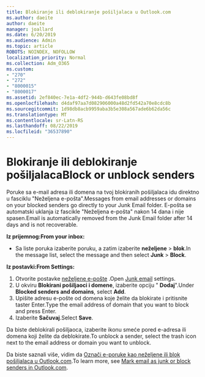 ```yaml
---
title: Blokiranje ili deblokiranje pošiljalaca u Outlook.com
ms.author: daeite
author: daeite
manager: joallard
ms.date: 6/20/2019
ms.audience: Admin
ms.topic: article
ROBOTS: NOINDEX, NOFOLLOW
localization_priority: Normal
ms.collection: Adm_O365
ms.custom:
- "270"
- "272"
- "8000015"
- "8000017"
ms.assetid: 2ef840ec-7e1a-4df2-944b-d643fe08bd8f
ms.openlocfilehash: d4daf97aa7d082906000a48d2fd542a70e8cdc8b
ms.sourcegitcommit: 1d98db8acb9959aba3b5e308a567ade6b62da56c
ms.translationtype: MT
ms.contentlocale: sr-Latn-RS
ms.lasthandoff: 08/22/2019
ms.locfileid: "36537890"
---
```

# <a name="block-or-unblock-senders"></a><span data-ttu-id="69ba1-102">Blokiranje ili deblokiranje pošiljalaca</span><span class="sxs-lookup"><span data-stu-id="69ba1-102">Block or unblock senders</span></span>

<span data-ttu-id="69ba1-103">Poruke sa e-mail adresa ili domena na tvoj blokiranih pošiljalaca idu direktno u fasciklu "Neželjena e-pošta".</span><span class="sxs-lookup"><span data-stu-id="69ba1-103">Messages from email addresses or domains on your blocked senders go directly to your Junk Email folder.</span></span> <span data-ttu-id="69ba1-104">E-pošta se automatski uklanja iz fascikle "Neželjena e-pošta" nakon 14 dana i nije spasen.</span><span class="sxs-lookup"><span data-stu-id="69ba1-104">Email is automatically removed from the Junk Email folder after 14 days and is not recoverable.</span></span>

<span data-ttu-id="69ba1-105">**Iz prijemnog:**</span><span class="sxs-lookup"><span data-stu-id="69ba1-105">**From your inbox:**</span></span>

- <span data-ttu-id="69ba1-106">Sa liste poruka izaberite poruku, a zatim izaberite **neželjene** > **blok**.</span><span class="sxs-lookup"><span data-stu-id="69ba1-106">In the message list, select the message and then select **Junk** > **Block**.</span></span>

<span data-ttu-id="69ba1-107">**Iz postavki:**</span><span class="sxs-lookup"><span data-stu-id="69ba1-107">**From Settings:**</span></span>

1. <span data-ttu-id="69ba1-108">Otvorite postavke [neželjene e-pošte](https://outlook.live.com/mail/options/mail/junkEmail) .</span><span class="sxs-lookup"><span data-stu-id="69ba1-108">Open [Junk email](https://outlook.live.com/mail/options/mail/junkEmail) settings.</span></span>
2. <span data-ttu-id="69ba1-109">U okviru **Blokirani pošiljaoci i domene**, izaberite opciju " **Dodaj**".</span><span class="sxs-lookup"><span data-stu-id="69ba1-109">Under **Blocked senders and domains**, select **Add**.</span></span>
3. <span data-ttu-id="69ba1-110">Upišite adresu e-pošte od domena koje želite da blokirate i pritisnite taster Enter.</span><span class="sxs-lookup"><span data-stu-id="69ba1-110">Type the email address of domain that you want to block and press Enter.</span></span>
4. <span data-ttu-id="69ba1-111">Izaberite **Sačuvaj**.</span><span class="sxs-lookup"><span data-stu-id="69ba1-111">Select **Save**.</span></span>

<span data-ttu-id="69ba1-112">Da biste deblokirali pošiljaoca, izaberite ikonu smeće pored e-adresa ili domena koji želite da deblokirate.</span><span class="sxs-lookup"><span data-stu-id="69ba1-112">To unblock a sender, select the trash icon next to the email address or domain you want to unblock.</span></span>

<span data-ttu-id="69ba1-113">Da biste saznali više, vidim da [Označi e-poruke kao neželjene ili blok pošiljalaca u Outlook.com](https://support.office.com/article/a3ece97b-82f8-4a5e-9ac3-e92fa6427ae4?wt.mc_id=Office_Outlook_com_Alchemy).</span><span class="sxs-lookup"><span data-stu-id="69ba1-113">To learn more, see [Mark email as junk or block senders in Outlook.com](https://support.office.com/article/a3ece97b-82f8-4a5e-9ac3-e92fa6427ae4?wt.mc_id=Office_Outlook_com_Alchemy).</span></span>